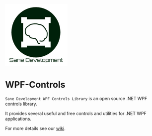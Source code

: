 [![Logo](https://github.com/SaneDevelopment/SaneDevelopment.github.io/raw/master/img/Sane%20Development%20Logo.200x200.png)](https://sanedevelopment.github.io/)

# WPF-Controls

`Sane Development WPF Controls Library` is an open source .NET WPF controls library.

It provides several useful and free controls and utilities for .NET WPF applications.

For more details see our [wiki].

[wiki]: <https://github.com/SaneDevelopment/WPF-Controls/wiki/Home>
